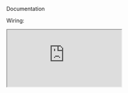 Documentation

Wiring: 
<iframe src="https://docs.google.com/spreadsheets/d/e/2PACX-1vTrnyQV79aliateI5UZVp9Ih2dXaDVyzHEXpVCzE5yNWREZJ_YVQsVyYIrM3yQRiPdCqlimL22f3FZi/pubhtml?widget=true&amp;headers=false"></iframe>